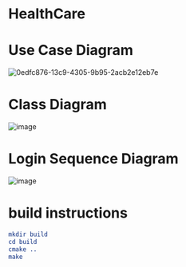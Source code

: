 # HealthCare
# Use Case Diagram
![0edfc876-13c9-4305-9b95-2acb2e12eb7e](https://github.com/user-attachments/assets/7d372a16-c77d-464d-96bf-ac5c62a3b179)

# Class Diagram
![image](https://github.com/user-attachments/assets/26dbae19-6ff1-4279-a4e7-4130d203188a)

# Login Sequence Diagram
![image](https://github.com/user-attachments/assets/343f5b8c-5044-40ab-bd6a-e1beb920c332)

# build instructions
```cmake
mkdir build
cd build
cmake ..
make
```
